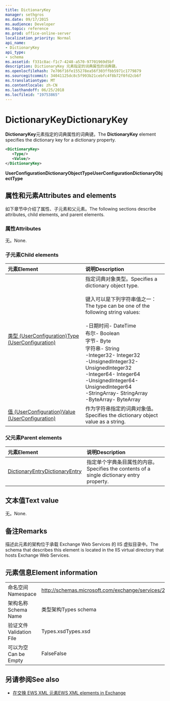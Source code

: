 ```yaml
---
title: DictionaryKey
manager: sethgros
ms.date: 09/17/2015
ms.audience: Developer
ms.topic: reference
ms.prod: office-online-server
localization_priority: Normal
api_name:
- DictionaryKey
api_type:
- schema
ms.assetid: f331c8ac-f1c7-4248-a570-97701969d5bf
description: DictionaryKey 元素指定的词典属性的词典键。
ms.openlocfilehash: 7e706f16fe155278ea56f303ffbb5971c1779879
ms.sourcegitcommit: 34041125dc8c5f993b21cebfc4f8b72f0fd2cb6f
ms.translationtype: MT
ms.contentlocale: zh-CN
ms.lasthandoff: 06/25/2018
ms.locfileid: "19753865"
---
```

# <a name="dictionarykey"></a><span data-ttu-id="efed4-103">DictionaryKey</span><span class="sxs-lookup"><span data-stu-id="efed4-103">DictionaryKey</span></span>

<span data-ttu-id="efed4-104">**DictionaryKey**元素指定的词典属性的词典键。</span><span class="sxs-lookup"><span data-stu-id="efed4-104">The **DictionaryKey** element specifies the dictionary key for a dictionary property.</span></span> 
  
```xml
<DictionaryKey>
   <Type/>
   <Value/>
</DictionaryKey>
```

 <span data-ttu-id="efed4-105">**UserConfigurationDictionaryObjectType**</span><span class="sxs-lookup"><span data-stu-id="efed4-105">**UserConfigurationDictionaryObjectType**</span></span>
## <a name="attributes-and-elements"></a><span data-ttu-id="efed4-106">属性和元素</span><span class="sxs-lookup"><span data-stu-id="efed4-106">Attributes and elements</span></span>

<span data-ttu-id="efed4-107">如下章节中介绍了属性、子元素和父元素。</span><span class="sxs-lookup"><span data-stu-id="efed4-107">The following sections describe attributes, child elements, and parent elements.</span></span>
  
### <a name="attributes"></a><span data-ttu-id="efed4-108">属性</span><span class="sxs-lookup"><span data-stu-id="efed4-108">Attributes</span></span>

<span data-ttu-id="efed4-109">无。</span><span class="sxs-lookup"><span data-stu-id="efed4-109">None.</span></span>
  
### <a name="child-elements"></a><span data-ttu-id="efed4-110">子元素</span><span class="sxs-lookup"><span data-stu-id="efed4-110">Child elements</span></span>

|<span data-ttu-id="efed4-111">**元素**</span><span class="sxs-lookup"><span data-stu-id="efed4-111">**Element**</span></span>|<span data-ttu-id="efed4-112">**说明**</span><span class="sxs-lookup"><span data-stu-id="efed4-112">**Description**</span></span>|
|:-----|:-----|
|[<span data-ttu-id="efed4-113">类型 (UserConfiguration)</span><span class="sxs-lookup"><span data-stu-id="efed4-113">Type (UserConfiguration)</span></span>](type-userconfiguration.md) <br/> | <span data-ttu-id="efed4-114">指定词典对象类型。</span><span class="sxs-lookup"><span data-stu-id="efed4-114">Specifies a dictionary object type.</span></span><br/><br/><span data-ttu-id="efed4-115">键入可以是下列字符串值之一：</span><span class="sxs-lookup"><span data-stu-id="efed4-115">The type can be one of the following string values:</span></span><br/><br/><span data-ttu-id="efed4-116">-日期时间</span><span class="sxs-lookup"><span data-stu-id="efed4-116">-  DateTime</span></span>  <br/><span data-ttu-id="efed4-117">布尔</span><span class="sxs-lookup"><span data-stu-id="efed4-117">-  Boolean</span></span>  <br/><span data-ttu-id="efed4-118">字节</span><span class="sxs-lookup"><span data-stu-id="efed4-118">-  Byte</span></span>  <br/><span data-ttu-id="efed4-119">字符串</span><span class="sxs-lookup"><span data-stu-id="efed4-119">-  String</span></span>  <br/><span data-ttu-id="efed4-120">-Integer32</span><span class="sxs-lookup"><span data-stu-id="efed4-120">-  Integer32</span></span>  <br/><span data-ttu-id="efed4-121">-UnsignedInteger32</span><span class="sxs-lookup"><span data-stu-id="efed4-121">-  UnsignedInteger32</span></span>  <br/><span data-ttu-id="efed4-122">-Integer64</span><span class="sxs-lookup"><span data-stu-id="efed4-122">-  Integer64</span></span>  <br/><span data-ttu-id="efed4-123">-UnsignedInteger64</span><span class="sxs-lookup"><span data-stu-id="efed4-123">-  UnsignedInteger64</span></span>  <br/><span data-ttu-id="efed4-124">-StringArray</span><span class="sxs-lookup"><span data-stu-id="efed4-124">-  StringArray</span></span>  <br/><span data-ttu-id="efed4-125">-ByteArray</span><span class="sxs-lookup"><span data-stu-id="efed4-125">-  ByteArray</span></span>  <br/> |
|[<span data-ttu-id="efed4-126">值 (UserConfiguration)</span><span class="sxs-lookup"><span data-stu-id="efed4-126">Value (UserConfiguration)</span></span>](value-userconfiguration.md) <br/> |<span data-ttu-id="efed4-127">作为字符串指定的词典对象值。</span><span class="sxs-lookup"><span data-stu-id="efed4-127">Specifies the dictionary object value as a string.</span></span>  <br/> |
   
### <a name="parent-elements"></a><span data-ttu-id="efed4-128">父元素</span><span class="sxs-lookup"><span data-stu-id="efed4-128">Parent elements</span></span>

|<span data-ttu-id="efed4-129">**元素**</span><span class="sxs-lookup"><span data-stu-id="efed4-129">**Element**</span></span>|<span data-ttu-id="efed4-130">**说明**</span><span class="sxs-lookup"><span data-stu-id="efed4-130">**Description**</span></span>|
|:-----|:-----|
|[<span data-ttu-id="efed4-131">DictionaryEntry</span><span class="sxs-lookup"><span data-stu-id="efed4-131">DictionaryEntry</span></span>](dictionaryentry.md) <br/> |<span data-ttu-id="efed4-132">指定单个字典条目属性的内容。</span><span class="sxs-lookup"><span data-stu-id="efed4-132">Specifies the contents of a single dictionary entry property.</span></span>  <br/> |
   
## <a name="text-value"></a><span data-ttu-id="efed4-133">文本值</span><span class="sxs-lookup"><span data-stu-id="efed4-133">Text value</span></span>

<span data-ttu-id="efed4-134">无。</span><span class="sxs-lookup"><span data-stu-id="efed4-134">None.</span></span>
  
## <a name="remarks"></a><span data-ttu-id="efed4-135">备注</span><span class="sxs-lookup"><span data-stu-id="efed4-135">Remarks</span></span>

<span data-ttu-id="efed4-136">描述此元素的架构位于承载 Exchange Web Services 的 IIS 虚拟目录中。</span><span class="sxs-lookup"><span data-stu-id="efed4-136">The schema that describes this element is located in the IIS virtual directory that hosts Exchange Web Services.</span></span>
  
## <a name="element-information"></a><span data-ttu-id="efed4-137">元素信息</span><span class="sxs-lookup"><span data-stu-id="efed4-137">Element information</span></span>

|||
|:-----|:-----|
|<span data-ttu-id="efed4-138">命名空间</span><span class="sxs-lookup"><span data-stu-id="efed4-138">Namespace</span></span>  <br/> |http://schemas.microsoft.com/exchange/services/2006/types  <br/> |
|<span data-ttu-id="efed4-139">架构名称</span><span class="sxs-lookup"><span data-stu-id="efed4-139">Schema Name</span></span>  <br/> |<span data-ttu-id="efed4-140">类型架构</span><span class="sxs-lookup"><span data-stu-id="efed4-140">Types schema</span></span>  <br/> |
|<span data-ttu-id="efed4-141">验证文件</span><span class="sxs-lookup"><span data-stu-id="efed4-141">Validation File</span></span>  <br/> |<span data-ttu-id="efed4-142">Types.xsd</span><span class="sxs-lookup"><span data-stu-id="efed4-142">Types.xsd</span></span>  <br/> |
|<span data-ttu-id="efed4-143">可以为空</span><span class="sxs-lookup"><span data-stu-id="efed4-143">Can be Empty</span></span>  <br/> |<span data-ttu-id="efed4-144">False</span><span class="sxs-lookup"><span data-stu-id="efed4-144">False</span></span>  <br/> |
   
## <a name="see-also"></a><span data-ttu-id="efed4-145">另请参阅</span><span class="sxs-lookup"><span data-stu-id="efed4-145">See also</span></span>

- [<span data-ttu-id="efed4-146">在交换 EWS XML 元素</span><span class="sxs-lookup"><span data-stu-id="efed4-146">EWS XML elements in Exchange</span></span>](ews-xml-elements-in-exchange.md)

